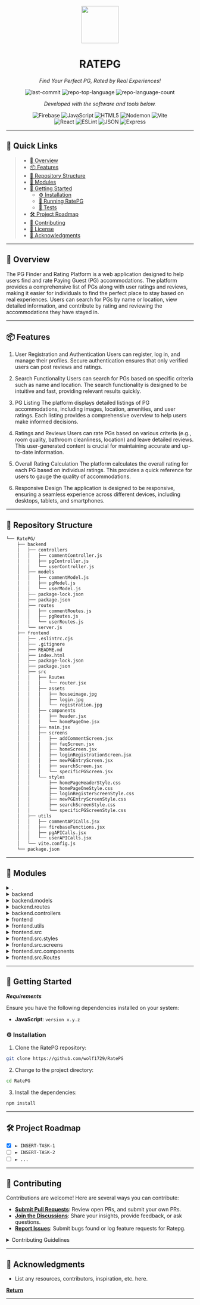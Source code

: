 <p align="center">
  <img src="https://img.icons8.com/external-tal-revivo-regular-tal-revivo/96/external-readme-is-a-easy-to-build-a-developer-hub-that-adapts-to-the-user-logo-regular-tal-revivo.png" width="100" />
</p>
<p align="center">
    <h1 align="center">RATEPG</h1>
</p>
<p align="center">
    <em>Find Your Perfect PG, Rated by Real Experiences!</em>
</p>
<p align="center">
	<img src="https://img.shields.io/github/last-commit/wolf1729/RatePG?style=flat&logo=git&logoColor=white&color=0080ff" alt="last-commit">
	<img src="https://img.shields.io/github/languages/top/wolf1729/RatePG?style=flat&color=0080ff" alt="repo-top-language">
	<img src="https://img.shields.io/github/languages/count/wolf1729/RatePG?style=flat&color=0080ff" alt="repo-language-count">
<p>
<p align="center">
		<em>Developed with the software and tools below.</em>
</p>
<p align="center">
	<img src="https://img.shields.io/badge/Firebase-FFCA28.svg?style=flat&logo=Firebase&logoColor=black" alt="Firebase">
	<img src="https://img.shields.io/badge/JavaScript-F7DF1E.svg?style=flat&logo=JavaScript&logoColor=black" alt="JavaScript">
	<img src="https://img.shields.io/badge/HTML5-E34F26.svg?style=flat&logo=HTML5&logoColor=white" alt="HTML5">
	<img src="https://img.shields.io/badge/Nodemon-76D04B.svg?style=flat&logo=Nodemon&logoColor=white" alt="Nodemon">
	<img src="https://img.shields.io/badge/Vite-646CFF.svg?style=flat&logo=Vite&logoColor=white" alt="Vite">
	<br>
	<img src="https://img.shields.io/badge/React-61DAFB.svg?style=flat&logo=React&logoColor=black" alt="React">
	<img src="https://img.shields.io/badge/ESLint-4B32C3.svg?style=flat&logo=ESLint&logoColor=white" alt="ESLint">
	<img src="https://img.shields.io/badge/JSON-000000.svg?style=flat&logo=JSON&logoColor=white" alt="JSON">
	<img src="https://img.shields.io/badge/Express-000000.svg?style=flat&logo=Express&logoColor=white" alt="Express">
</p>
<hr>

## 🔗 Quick Links

> - [📍 Overview](#-overview)
> - [📦 Features](#-features)
> - [📂 Repository Structure](#-repository-structure)
> - [🧩 Modules](#-modules)
> - [🚀 Getting Started](#-getting-started)
>   - [⚙️ Installation](#️-installation)
>   - [🤖 Running RatePG](#-running-RatePG)
>   - [🧪 Tests](#-tests)
> - [🛠 Project Roadmap](#-project-roadmap)
> - [🤝 Contributing](#-contributing)
> - [📄 License](#-license)
> - [👏 Acknowledgments](#-acknowledgments)

---

## 📍 Overview

The PG Finder and Rating Platform is a web application designed to help users find and rate Paying Guest (PG) accommodations. The platform provides a comprehensive list of PGs along with user ratings and reviews, making it easier for individuals to find the perfect place to stay based on real experiences. Users can search for PGs by name or location, view detailed information, and contribute by rating and reviewing the accommodations they have stayed in.

---

## 📦 Features

1. User Registration and Authentication 
Users can register, log in, and manage their profiles. Secure authentication ensures that only verified users can post reviews and ratings.

2. Search Functionality
Users can search for PGs based on specific criteria such as name and location. The search functionality is designed to be intuitive and fast, providing relevant results quickly.

3. PG Listing
The platform displays detailed listings of PG accommodations, including images, location, amenities, and user ratings. Each listing provides a comprehensive overview to help users make informed decisions.

4. Ratings and Reviews
Users can rate PGs based on various criteria (e.g., room quality, bathroom cleanliness, location) and leave detailed reviews. This user-generated content is crucial for maintaining accurate and up-to-date information.

5. Overall Rating Calculation
The platform calculates the overall rating for each PG based on individual ratings. This provides a quick reference for users to gauge the quality of accommodations.

6. Responsive Design
The application is designed to be responsive, ensuring a seamless experience across different devices, including desktops, tablets, and smartphones.

---

## 📂 Repository Structure

```sh
└── RatePG/
    ├── backend
    │   ├── controllers
    │   │   ├── commentController.js
    │   │   ├── pgController.js
    │   │   └── userController.js
    │   ├── models
    │   │   ├── commentModel.js
    │   │   ├── pgModel.js
    │   │   └── userModel.js
    │   ├── package-lock.json
    │   ├── package.json
    │   ├── routes
    │   │   ├── commentRoutes.js
    │   │   ├── pgRoutes.js
    │   │   └── userRoutes.js
    │   └── server.js
    ├── frontend
    │   ├── .eslintrc.cjs
    │   ├── .gitignore
    │   ├── README.md
    │   ├── index.html
    │   ├── package-lock.json
    │   ├── package.json
    │   ├── src
    │   │   ├── Routes
    │   │   │   └── router.jsx
    │   │   ├── assets
    │   │   │   ├── houseimage.jpg
    │   │   │   ├── login.jpg
    │   │   │   └── registration.jpg
    │   │   ├── components
    │   │   │   ├── header.jsx
    │   │   │   └── homePageOne.jsx
    │   │   ├── main.jsx
    │   │   ├── screens
    │   │   │   ├── addCommentScreen.jsx
    │   │   │   ├── faqScreen.jsx
    │   │   │   ├── homeScreen.jsx
    │   │   │   ├── loginRegistrationScreen.jsx
    │   │   │   ├── newPGEntryScreen.jsx
    │   │   │   ├── searchScreen.jsx
    │   │   │   └── specificPGScreen.jsx
    │   │   └── styles
    │   │       ├── homePageHeaderStyle.css
    │   │       ├── homePageOneStyle.css
    │   │       ├── loginRegisterScreenStyle.css
    │   │       ├── newPGEntryScreenStyle.css
    │   │       ├── searchScreenStyle.css
    │   │       └── specificPGScreenStyle.css
    │   ├── utils
    │   │   ├── commentAPICalls.jsx
    │   │   ├── firebaseFunctions.jsx
    │   │   ├── pgAPICalls.jsx
    │   │   └── userAPICalls.jsx
    │   └── vite.config.js
    └── package.json
```

---

## 🧩 Modules

<details closed><summary>.</summary>

| File                                                                        | Summary                                  |
| ---                                                                         | ---                                      |
| [package.json](https://github.com/wolf1729/RatePG/blob/master/package.json) | HTTP error 401 for prompt `package.json` |

</details>

<details closed><summary>backend</summary>

| File                                                                                          | Summary                                               |
| ---                                                                                           | ---                                                   |
| [server.js](https://github.com/wolf1729/RatePG/blob/master/backend/server.js)                 | HTTP error 401 for prompt `backend/server.js`         |
| [package.json](https://github.com/wolf1729/RatePG/blob/master/backend/package.json)           | HTTP error 401 for prompt `backend/package.json`      |
| [package-lock.json](https://github.com/wolf1729/RatePG/blob/master/backend/package-lock.json) | HTTP error 401 for prompt `backend/package-lock.json` |

</details>

<details closed><summary>backend.models</summary>

| File                                                                                             | Summary                                                    |
| ---                                                                                              | ---                                                        |
| [commentModel.js](https://github.com/wolf1729/RatePG/blob/master/backend/models/commentModel.js) | HTTP error 401 for prompt `backend/models/commentModel.js` |
| [pgModel.js](https://github.com/wolf1729/RatePG/blob/master/backend/models/pgModel.js)           | HTTP error 401 for prompt `backend/models/pgModel.js`      |
| [userModel.js](https://github.com/wolf1729/RatePG/blob/master/backend/models/userModel.js)       | HTTP error 401 for prompt `backend/models/userModel.js`    |

</details>

<details closed><summary>backend.routes</summary>

| File                                                                                               | Summary                                                     |
| ---                                                                                                | ---                                                         |
| [pgRoutes.js](https://github.com/wolf1729/RatePG/blob/master/backend/routes/pgRoutes.js)           | HTTP error 401 for prompt `backend/routes/pgRoutes.js`      |
| [commentRoutes.js](https://github.com/wolf1729/RatePG/blob/master/backend/routes/commentRoutes.js) | HTTP error 401 for prompt `backend/routes/commentRoutes.js` |
| [userRoutes.js](https://github.com/wolf1729/RatePG/blob/master/backend/routes/userRoutes.js)       | HTTP error 401 for prompt `backend/routes/userRoutes.js`    |

</details>

<details closed><summary>backend.controllers</summary>

| File                                                                                                            | Summary                                                              |
| ---                                                                                                             | ---                                                                  |
| [pgController.js](https://github.com/wolf1729/RatePG/blob/master/backend/controllers/pgController.js)           | HTTP error 401 for prompt `backend/controllers/pgController.js`      |
| [commentController.js](https://github.com/wolf1729/RatePG/blob/master/backend/controllers/commentController.js) | HTTP error 401 for prompt `backend/controllers/commentController.js` |
| [userController.js](https://github.com/wolf1729/RatePG/blob/master/backend/controllers/userController.js)       | HTTP error 401 for prompt `backend/controllers/userController.js`    |

</details>

<details closed><summary>frontend</summary>

| File                                                                                           | Summary                                                |
| ---                                                                                            | ---                                                    |
| [index.html](https://github.com/wolf1729/RatePG/blob/master/frontend/index.html)               | HTTP error 401 for prompt `frontend/index.html`        |
| [vite.config.js](https://github.com/wolf1729/RatePG/blob/master/frontend/vite.config.js)       | HTTP error 401 for prompt `frontend/vite.config.js`    |
| [package.json](https://github.com/wolf1729/RatePG/blob/master/frontend/package.json)           | HTTP error 401 for prompt `frontend/package.json`      |
| [.eslintrc.cjs](https://github.com/wolf1729/RatePG/blob/master/frontend/.eslintrc.cjs)         | HTTP error 401 for prompt `frontend/.eslintrc.cjs`     |
| [package-lock.json](https://github.com/wolf1729/RatePG/blob/master/frontend/package-lock.json) | HTTP error 401 for prompt `frontend/package-lock.json` |

</details>

<details closed><summary>frontend.utils</summary>

| File                                                                                                         | Summary                                                          |
| ---                                                                                                          | ---                                                              |
| [firebaseFunctions.jsx](https://github.com/wolf1729/RatePG/blob/master/frontend/utils/firebaseFunctions.jsx) | HTTP error 401 for prompt `frontend/utils/firebaseFunctions.jsx` |
| [pgAPICalls.jsx](https://github.com/wolf1729/RatePG/blob/master/frontend/utils/pgAPICalls.jsx)               | HTTP error 401 for prompt `frontend/utils/pgAPICalls.jsx`        |
| [commentAPICalls.jsx](https://github.com/wolf1729/RatePG/blob/master/frontend/utils/commentAPICalls.jsx)     | HTTP error 401 for prompt `frontend/utils/commentAPICalls.jsx`   |
| [userAPICalls.jsx](https://github.com/wolf1729/RatePG/blob/master/frontend/utils/userAPICalls.jsx)           | HTTP error 401 for prompt `frontend/utils/userAPICalls.jsx`      |

</details>

<details closed><summary>frontend.src</summary>

| File                                                                             | Summary                                           |
| ---                                                                              | ---                                               |
| [main.jsx](https://github.com/wolf1729/RatePG/blob/master/frontend/src/main.jsx) | HTTP error 401 for prompt `frontend/src/main.jsx` |

</details>

<details closed><summary>frontend.src.styles</summary>

| File                                                                                                                            | Summary                                                                      |
| ---                                                                                                                             | ---                                                                          |
| [specificPGScreenStyle.css](https://github.com/wolf1729/RatePG/blob/master/frontend/src/styles/specificPGScreenStyle.css)       | HTTP error 401 for prompt `frontend/src/styles/specificPGScreenStyle.css`    |
| [homePageHeaderStyle.css](https://github.com/wolf1729/RatePG/blob/master/frontend/src/styles/homePageHeaderStyle.css)           | HTTP error 401 for prompt `frontend/src/styles/homePageHeaderStyle.css`      |
| [newPGEntryScreenStyle.css](https://github.com/wolf1729/RatePG/blob/master/frontend/src/styles/newPGEntryScreenStyle.css)       | HTTP error 401 for prompt `frontend/src/styles/newPGEntryScreenStyle.css`    |
| [homePageOneStyle.css](https://github.com/wolf1729/RatePG/blob/master/frontend/src/styles/homePageOneStyle.css)                 | HTTP error 401 for prompt `frontend/src/styles/homePageOneStyle.css`         |
| [searchScreenStyle.css](https://github.com/wolf1729/RatePG/blob/master/frontend/src/styles/searchScreenStyle.css)               | HTTP error 401 for prompt `frontend/src/styles/searchScreenStyle.css`        |
| [loginRegisterScreenStyle.css](https://github.com/wolf1729/RatePG/blob/master/frontend/src/styles/loginRegisterScreenStyle.css) | HTTP error 401 for prompt `frontend/src/styles/loginRegisterScreenStyle.css` |

</details>

<details closed><summary>frontend.src.screens</summary>

| File                                                                                                                           | Summary                                                                      |
| ---                                                                                                                            | ---                                                                          |
| [searchScreen.jsx](https://github.com/wolf1729/RatePG/blob/master/frontend/src/screens/searchScreen.jsx)                       | HTTP error 401 for prompt `frontend/src/screens/searchScreen.jsx`            |
| [newPGEntryScreen.jsx](https://github.com/wolf1729/RatePG/blob/master/frontend/src/screens/newPGEntryScreen.jsx)               | HTTP error 401 for prompt `frontend/src/screens/newPGEntryScreen.jsx`        |
| [loginRegistrationScreen.jsx](https://github.com/wolf1729/RatePG/blob/master/frontend/src/screens/loginRegistrationScreen.jsx) | HTTP error 401 for prompt `frontend/src/screens/loginRegistrationScreen.jsx` |
| [specificPGScreen.jsx](https://github.com/wolf1729/RatePG/blob/master/frontend/src/screens/specificPGScreen.jsx)               | HTTP error 401 for prompt `frontend/src/screens/specificPGScreen.jsx`        |
| [faqScreen.jsx](https://github.com/wolf1729/RatePG/blob/master/frontend/src/screens/faqScreen.jsx)                             | HTTP error 401 for prompt `frontend/src/screens/faqScreen.jsx`               |
| [homeScreen.jsx](https://github.com/wolf1729/RatePG/blob/master/frontend/src/screens/homeScreen.jsx)                           | HTTP error 401 for prompt `frontend/src/screens/homeScreen.jsx`              |
| [addCommentScreen.jsx](https://github.com/wolf1729/RatePG/blob/master/frontend/src/screens/addCommentScreen.jsx)               | HTTP error 401 for prompt `frontend/src/screens/addCommentScreen.jsx`        |

</details>

<details closed><summary>frontend.src.components</summary>

| File                                                                                                      | Summary                                                             |
| ---                                                                                                       | ---                                                                 |
| [header.jsx](https://github.com/wolf1729/RatePG/blob/master/frontend/src/components/header.jsx)           | HTTP error 401 for prompt `frontend/src/components/header.jsx`      |
| [homePageOne.jsx](https://github.com/wolf1729/RatePG/blob/master/frontend/src/components/homePageOne.jsx) | HTTP error 401 for prompt `frontend/src/components/homePageOne.jsx` |

</details>

<details closed><summary>frontend.src.Routes</summary>

| File                                                                                        | Summary                                                    |
| ---                                                                                         | ---                                                        |
| [router.jsx](https://github.com/wolf1729/RatePG/blob/master/frontend/src/Routes/router.jsx) | HTTP error 401 for prompt `frontend/src/Routes/router.jsx` |

</details>

---

## 🚀 Getting Started

***Requirements***

Ensure you have the following dependencies installed on your system:

* **JavaScript**: `version x.y.z`

### ⚙️ Installation

1. Clone the RatePG repository:

```sh
git clone https://github.com/wolf1729/RatePG
```

2. Change to the project directory:

```sh
cd RatePG
```

3. Install the dependencies:

```sh
npm install
```

---

## 🛠 Project Roadmap

- [X] `► INSERT-TASK-1`
- [ ] `► INSERT-TASK-2`
- [ ] `► ...`

---

## 🤝 Contributing

Contributions are welcome! Here are several ways you can contribute:

- **[Submit Pull Requests](https://github.com/wolf1729/RatePG/blob/main/CONTRIBUTING.md)**: Review open PRs, and submit your own PRs.
- **[Join the Discussions](https://github.com/wolf1729/RatePG/discussions)**: Share your insights, provide feedback, or ask questions.
- **[Report Issues](https://github.com/wolf1729/RatePG/issues)**: Submit bugs found or log feature requests for Ratepg.

<details closed>
    <summary>Contributing Guidelines</summary>

1. **Fork the Repository**: Start by forking the project repository to your GitHub account.
2. **Clone Locally**: Clone the forked repository to your local machine using a Git client.
   ```sh
   git clone https://github.com/wolf1729/RatePG
   ```
3. **Create a New Branch**: Always work on a new branch, giving it a descriptive name.
   ```sh
   git checkout -b new-feature-x
   ```
4. **Make Your Changes**: Develop and test your changes locally.
5. **Commit Your Changes**: Commit with a clear message describing your updates.
   ```sh
   git commit -m 'Implemented new feature x.'
   ```
6. **Push to GitHub**: Push the changes to your forked repository.
   ```sh
   git push origin new-feature-x
   ```
7. **Submit a Pull Request**: Create a PR against the original project repository. Clearly describe the changes and their motivations.

Once your PR is reviewed and approved, it will be merged into the main branch.

</details>

---

## 👏 Acknowledgments

- List any resources, contributors, inspiration, etc. here.

[**Return**](#-quick-links)

---
